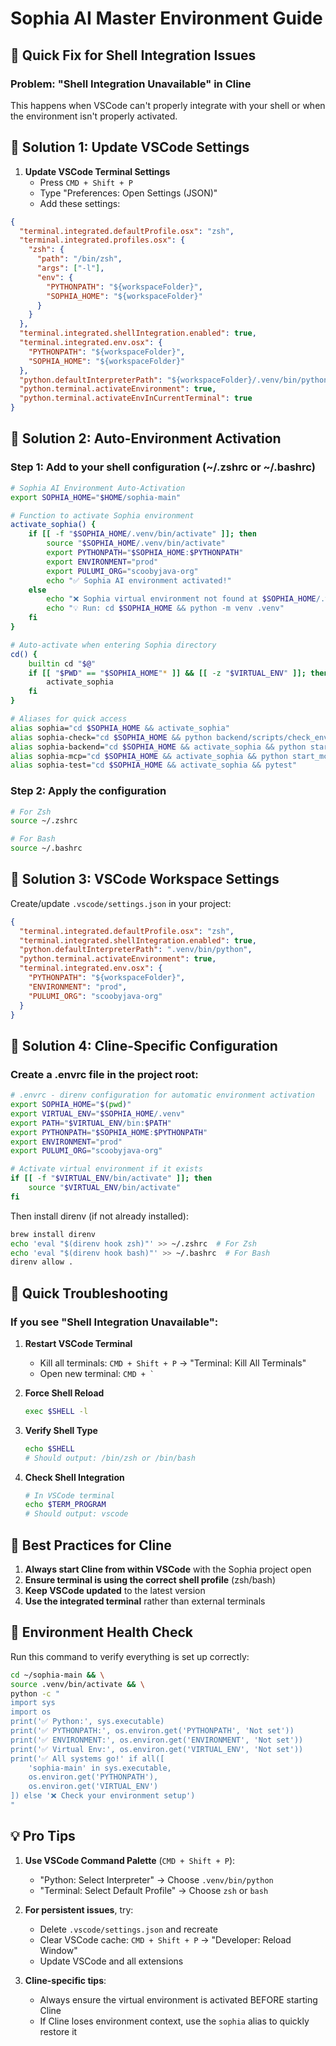 # Sophia AI Master Environment Guide

## 🚀 Quick Fix for Shell Integration Issues

### Problem: "Shell Integration Unavailable" in Cline
This happens when VSCode can't properly integrate with your shell or when the environment isn't properly activated.

## 🔧 Solution 1: Update VSCode Settings

1. **Update VSCode Terminal Settings**
   - Press `CMD + Shift + P`
   - Type "Preferences: Open Settings (JSON)"
   - Add these settings:

```json
{
  "terminal.integrated.defaultProfile.osx": "zsh",
  "terminal.integrated.profiles.osx": {
    "zsh": {
      "path": "/bin/zsh",
      "args": ["-l"],
      "env": {
        "PYTHONPATH": "${workspaceFolder}",
        "SOPHIA_HOME": "${workspaceFolder}"
      }
    }
  },
  "terminal.integrated.shellIntegration.enabled": true,
  "terminal.integrated.env.osx": {
    "PYTHONPATH": "${workspaceFolder}",
    "SOPHIA_HOME": "${workspaceFolder}"
  },
  "python.defaultInterpreterPath": "${workspaceFolder}/.venv/bin/python",
  "python.terminal.activateEnvironment": true,
  "python.terminal.activateEnvInCurrentTerminal": true
}
```

## 🔧 Solution 2: Auto-Environment Activation

### Step 1: Add to your shell configuration (~/.zshrc or ~/.bashrc)

```bash
# Sophia AI Environment Auto-Activation
export SOPHIA_HOME="$HOME/sophia-main"

# Function to activate Sophia environment
activate_sophia() {
    if [[ -f "$SOPHIA_HOME/.venv/bin/activate" ]]; then
        source "$SOPHIA_HOME/.venv/bin/activate"
        export PYTHONPATH="$SOPHIA_HOME:$PYTHONPATH"
        export ENVIRONMENT="prod"
        export PULUMI_ORG="scoobyjava-org"
        echo "✅ Sophia AI environment activated!"
    else
        echo "❌ Sophia virtual environment not found at $SOPHIA_HOME/.venv"
        echo "💡 Run: cd $SOPHIA_HOME && python -m venv .venv"
    fi
}

# Auto-activate when entering Sophia directory
cd() {
    builtin cd "$@"
    if [[ "$PWD" == "$SOPHIA_HOME"* ]] && [[ -z "$VIRTUAL_ENV" ]]; then
        activate_sophia
    fi
}

# Aliases for quick access
alias sophia="cd $SOPHIA_HOME && activate_sophia"
alias sophia-check="cd $SOPHIA_HOME && python backend/scripts/check_environment_health.py"
alias sophia-backend="cd $SOPHIA_HOME && activate_sophia && python start_backend_services.py"
alias sophia-mcp="cd $SOPHIA_HOME && activate_sophia && python start_mcp_servers.py"
alias sophia-test="cd $SOPHIA_HOME && activate_sophia && pytest"
```

### Step 2: Apply the configuration

```bash
# For Zsh
source ~/.zshrc

# For Bash
source ~/.bashrc
```

## 🔧 Solution 3: VSCode Workspace Settings

Create/update `.vscode/settings.json` in your project:

```json
{
  "terminal.integrated.defaultProfile.osx": "zsh",
  "terminal.integrated.shellIntegration.enabled": true,
  "python.defaultInterpreterPath": ".venv/bin/python",
  "python.terminal.activateEnvironment": true,
  "terminal.integrated.env.osx": {
    "PYTHONPATH": "${workspaceFolder}",
    "ENVIRONMENT": "prod",
    "PULUMI_ORG": "scoobyjava-org"
  }
}
```

## 🔧 Solution 4: Cline-Specific Configuration

### Create a .envrc file in the project root:

```bash
# .envrc - direnv configuration for automatic environment activation
export SOPHIA_HOME="$(pwd)"
export VIRTUAL_ENV="$SOPHIA_HOME/.venv"
export PATH="$VIRTUAL_ENV/bin:$PATH"
export PYTHONPATH="$SOPHIA_HOME:$PYTHONPATH"
export ENVIRONMENT="prod"
export PULUMI_ORG="scoobyjava-org"

# Activate virtual environment if it exists
if [[ -f "$VIRTUAL_ENV/bin/activate" ]]; then
    source "$VIRTUAL_ENV/bin/activate"
fi
```

Then install direnv (if not already installed):
```bash
brew install direnv
echo 'eval "$(direnv hook zsh)"' >> ~/.zshrc  # For Zsh
echo 'eval "$(direnv hook bash)"' >> ~/.bashrc  # For Bash
direnv allow .
```

## 🚨 Quick Troubleshooting

### If you see "Shell Integration Unavailable":

1. **Restart VSCode Terminal**
   - Kill all terminals: `CMD + Shift + P` → "Terminal: Kill All Terminals"
   - Open new terminal: `` CMD + ` ``

2. **Force Shell Reload**
   ```bash
   exec $SHELL -l
   ```

3. **Verify Shell Type**
   ```bash
   echo $SHELL
   # Should output: /bin/zsh or /bin/bash
   ```

4. **Check Shell Integration**
   ```bash
   # In VSCode terminal
   echo $TERM_PROGRAM
   # Should output: vscode
   ```

## 🎯 Best Practices for Cline

1. **Always start Cline from within VSCode** with the Sophia project open
2. **Ensure terminal is using the correct shell profile** (zsh/bash)
3. **Keep VSCode updated** to the latest version
4. **Use the integrated terminal** rather than external terminals

## 🔄 Environment Health Check

Run this command to verify everything is set up correctly:

```bash
cd ~/sophia-main && \
source .venv/bin/activate && \
python -c "
import sys
import os
print('✅ Python:', sys.executable)
print('✅ PYTHONPATH:', os.environ.get('PYTHONPATH', 'Not set'))
print('✅ ENVIRONMENT:', os.environ.get('ENVIRONMENT', 'Not set'))
print('✅ Virtual Env:', os.environ.get('VIRTUAL_ENV', 'Not set'))
print('✅ All systems go!' if all([
    'sophia-main' in sys.executable,
    os.environ.get('PYTHONPATH'),
    os.environ.get('VIRTUAL_ENV')
]) else '❌ Check your environment setup')
"
```

## 💡 Pro Tips

1. **Use VSCode Command Palette** (`CMD + Shift + P`):
   - "Python: Select Interpreter" → Choose `.venv/bin/python`
   - "Terminal: Select Default Profile" → Choose `zsh` or `bash`

2. **For persistent issues**, try:
   - Delete `.vscode/settings.json` and recreate
   - Clear VSCode cache: `CMD + Shift + P` → "Developer: Reload Window"
   - Update VSCode and all extensions

3. **Cline-specific tips**:
   - Always ensure the virtual environment is activated BEFORE starting Cline
   - If Cline loses environment context, use the `sophia` alias to quickly restore it
